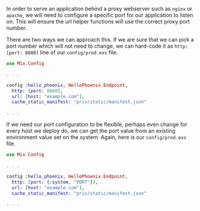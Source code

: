 In order to serve an application behind a proxy webserver such as `nginx` or `apache`, we will need to configure a specific port for our application to listen on. This will ensure the url helper functions will use the correct proxy port number.

There are two ways we can approach this. If we are sure that we can pick a port number which will not need to change, we can hard-code it as `http: [port: 8080]` line of our `config/prod.exs` file.

```elixir
use Mix.Config

. . .

config :hello_phoenix, HelloPhoenix.Endpoint,
  http: [port: 8080],
  url: [host: "example.com"],
  cache_static_manifest: "priv/static/manifest.json"

. . .
```

If we need our port configuration to be flexible, perhaps even change for every host we deploy do, we can get the port value from an existing environment value set on the system. Again, here is our `config/prod.exs` file.

```elixir
use Mix.Config

. . .

config :hello_phoenix, HelloPhoenix.Endpoint,
  http: [port: {:system, "PORT"}],
  url: [host: "example.com"],
  cache_static_manifest: "priv/static/manifest.json"

. . .
```
